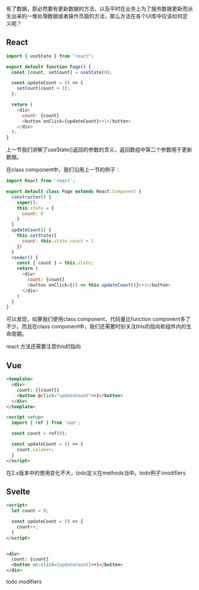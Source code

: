 有了数据，那必然要有更新数据的方法，以及平时在业务上为了服务数据更新而派生出来的一堆处理数据或者操作页面的方法，那么方法在各个UI库中应该如何定义呢？

## React

```javascript
import { useState } from "react";

export default function Page() {
  const [count, setCount] = useState(0);

  const updateCount = () => {
    setCount(count + 1);
  };

  return (
    <div>
      count: {count}
      <button onClick={updateCount}>+1</button>
    </div>
  );
}
```

上一节我们讲解了useState()返回的参数的含义，返回数组中第二个参数用于更新数据。

在class component中，我们沿用上一节的例子：

```javascript
import React from 'react';

export default class Page extends React.Component {
  constructor() {
    super();
    this.state = {
      count: 0
    }
  }
  updateCount() {
    this.setState({
      count: this.state.count + 1
    })
  }
  render() {
    const { count } = this.state;
    return (
      <div>
        count: {count}
        <button onClick={() => this.updateCount()}>+1</button>
      </div>
    )
  }
}
```

可以发现，如果我们使用class component，代码量比function component多了不少。而且在class component中，我们还需要时刻关注this的指向和组件内的生命周期。

react 方法还需要注意this的指向

## Vue

```html
<template>
  <div>
    count: {{count}}
    <button @click="updateCount">+1</button>
  </div>
</template>

<script setup>
  import { ref } from 'vue';

  const count = ref(0);

  const updateCount = () => {
    count.value++;
  }
</script>
```

在2.x版本中的使用变化不大，todo定义在methods当中。todo例子\modifiers

## Svelte

```html
<script>
  let count = 0;

  const updateCount = () => {
    count++;
  }
</script>


<div>
  count: {count}
  <button on:click={updateCount}>+1</button>
</div>
```

todo modifiers
